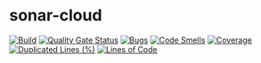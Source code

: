 # sonar-cloud

[![Build](https://github.com/AgilanVageesan/refactor/actions/workflows/dotnet-build.yml/badge.svg)](https://github.com/AgilanVageesan/refactor/actions/workflows/dotnet-build.yml)
[![Quality Gate Status](https://sonarcloud.io/api/project_badges/measure?project=AgilanVageesan_refactor&metric=alert_status)](https://sonarcloud.io/dashboard?id=AgilanVageesan_refactor)
[![Bugs](https://sonarcloud.io/api/project_badges/measure?project=AgilanVageesan_refactor&metric=bugs)](https://sonarcloud.io/dashboard?id=AgilanVageesan_refactor)
[![Code Smells](https://sonarcloud.io/api/project_badges/measure?project=AgilanVageesan_refactor&metric=code_smells)](https://sonarcloud.io/dashboard?id=AgilanVageesan_refactor)
[![Coverage](https://sonarcloud.io/api/project_badges/measure?project=AgilanVageesan_refactor&metric=coverage)](https://sonarcloud.io/dashboard?id=AgilanVageesan_refactor)
[![Duplicated Lines (%)](https://sonarcloud.io/api/project_badges/measure?project=AgilanVageesan_refactor&metric=duplicated_lines_density)](https://sonarcloud.io/dashboard?id=AgilanVageesan_refactor)
[![Lines of Code](https://sonarcloud.io/api/project_badges/measure?project=AgilanVageesan_refactor&metric=ncloc)](https://sonarcloud.io/dashboard?id=AgilanVageesan_refactor)
